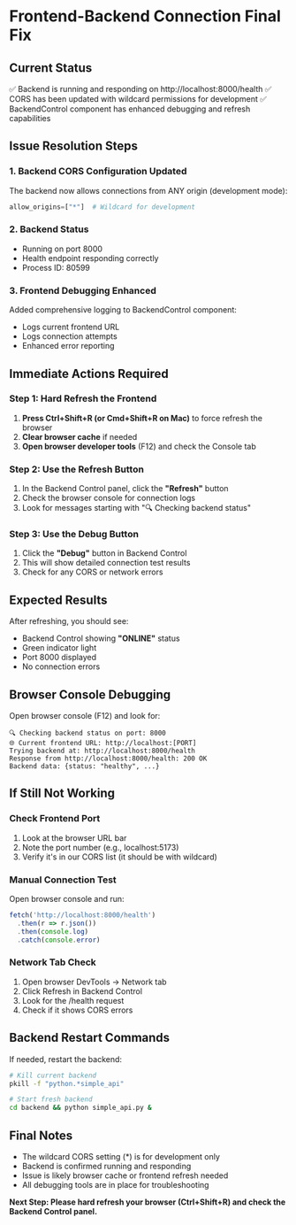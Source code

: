 # Frontend-Backend Connection Final Fix

## Current Status
✅ Backend is running and responding on http://localhost:8000/health
✅ CORS has been updated with wildcard permissions for development
✅ BackendControl component has enhanced debugging and refresh capabilities

## Issue Resolution Steps

### 1. Backend CORS Configuration Updated
The backend now allows connections from ANY origin (development mode):
```python
allow_origins=["*"]  # Wildcard for development
```

### 2. Backend Status
- Running on port 8000
- Health endpoint responding correctly
- Process ID: 80599

### 3. Frontend Debugging Enhanced
Added comprehensive logging to BackendControl component:
- Logs current frontend URL
- Logs connection attempts
- Enhanced error reporting

## Immediate Actions Required

### Step 1: Hard Refresh the Frontend
1. **Press Ctrl+Shift+R (or Cmd+Shift+R on Mac)** to force refresh the browser
2. **Clear browser cache** if needed
3. **Open browser developer tools** (F12) and check the Console tab

### Step 2: Use the Refresh Button
1. In the Backend Control panel, click the **"Refresh"** button
2. Check the browser console for connection logs
3. Look for messages starting with "🔍 Checking backend status"

### Step 3: Use the Debug Button
1. Click the **"Debug"** button in Backend Control
2. This will show detailed connection test results
3. Check for any CORS or network errors

## Expected Results

After refreshing, you should see:
- Backend Control showing **"ONLINE"** status
- Green indicator light
- Port 8000 displayed
- No connection errors

## Browser Console Debugging

Open browser console (F12) and look for:
```
🔍 Checking backend status on port: 8000
🌐 Current frontend URL: http://localhost:[PORT]
Trying backend at: http://localhost:8000/health
Response from http://localhost:8000/health: 200 OK
Backend data: {status: "healthy", ...}
```

## If Still Not Working

### Check Frontend Port
1. Look at the browser URL bar
2. Note the port number (e.g., localhost:5173)
3. Verify it's in our CORS list (it should be with wildcard)

### Manual Connection Test
Open browser console and run:
```javascript
fetch('http://localhost:8000/health')
  .then(r => r.json())
  .then(console.log)
  .catch(console.error)
```

### Network Tab Check
1. Open browser DevTools → Network tab
2. Click Refresh in Backend Control
3. Look for the /health request
4. Check if it shows CORS errors

## Backend Restart Commands
If needed, restart the backend:
```bash
# Kill current backend
pkill -f "python.*simple_api"

# Start fresh backend
cd backend && python simple_api.py &
```

## Final Notes
- The wildcard CORS setting (*) is for development only
- Backend is confirmed running and responding
- Issue is likely browser cache or frontend refresh needed
- All debugging tools are in place for troubleshooting

**Next Step: Please hard refresh your browser (Ctrl+Shift+R) and check the Backend Control panel.**